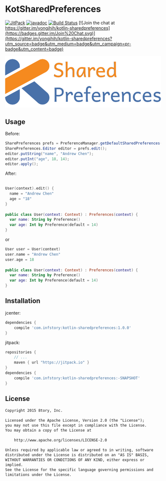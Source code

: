 # KotSharedPreferences

<!--[![Android Arsenal](https://img.shields.io/badge/Android%20Arsenal-RxParse-brightgreen.svg?style=flat)](http://android-arsenal.com/details/1/1670)-->
<!--[![Download](https://api.bintray.com/packages/yongjhih/maven/kotlin-sharedpreferences/images/download.svg) ](https://bintray.com/yongjhih/maven/kotlin-sharedpreferences/_latestVersion)-->
[![JitPack](https://img.shields.io/github/tag/yongjhih/kotlin-sharedpreferences.svg?label=JitPack)](https://jitpack.io/#yongjhih/kotlin-sharedpreferences)
[![javadoc](https://img.shields.io/github/tag/yongjhih/kotlin-sharedpreferences.svg?label=javadoc)](https://jitpack.io/com/github/yongjhih/kotlin-sharedpreferences/rxparse/c3256ac553/javadoc/)
[![Build Status](https://travis-ci.org/yongjhih/kotlin-sharedpreferences.svg)](https://travis-ci.org/yongjhih/kotlin-sharedpreferences)
[![Join the chat at https://gitter.im/yongjhih/kotlin-sharedpreferences](https://badges.gitter.im/Join%20Chat.svg)](https://gitter.im/yongjhih/kotlin-sharedpreferences?utm_source=badge&utm_medium=badge&utm_campaign=pr-badge&utm_content=badge)

![](art/kotlin-sharedpreferences.png)

## Usage

Before:

```java
SharePreferences prefs = PreferenceManager.getDefaultSharedPreferences(context);
SharePreferences.Editor editor = prefs.edit();
editor.putString("name", "Andrew Chen");
editor.putInt("age", 18, 14);
editor.apply();
```

After:

```kotlin

User(context).edit() {
  name = "Andrew Chen"
  age = "18"
}

public class User(context: Context) : Preferences(context) {
  var name: String by Preference()
  var age: Int by Preference(default = 14)
}
```

or

```kotlin
User user = User(context)
user.name = "Andrew Chen"
user.age = 18

public class User(context: Context) : Preferences(context) {
  var name: String by Preference()
  var age: Int by Preference(default = 14)
}
```

## Installation

jcenter:

```gradle
dependencies {
    compile 'com.infstory:kotlin-sharedpreferences:1.0.0'
}
```

jitpack:

```gradle
repositories {
    // ...
    maven { url "https://jitpack.io" }
}
dependencies {
    compile 'com.infstory:kotlin-sharedpreferences:-SNAPSHOT'
}
```

## License

```
Copyright 2015 8tory, Inc.

Licensed under the Apache License, Version 2.0 (the "License");
you may not use this file except in compliance with the License.
You may obtain a copy of the License at

    http://www.apache.org/licenses/LICENSE-2.0

Unless required by applicable law or agreed to in writing, software
distributed under the License is distributed on an "AS IS" BASIS,
WITHOUT WARRANTIES OR CONDITIONS OF ANY KIND, either express or implied.
See the License for the specific language governing permissions and
limitations under the License.
```

